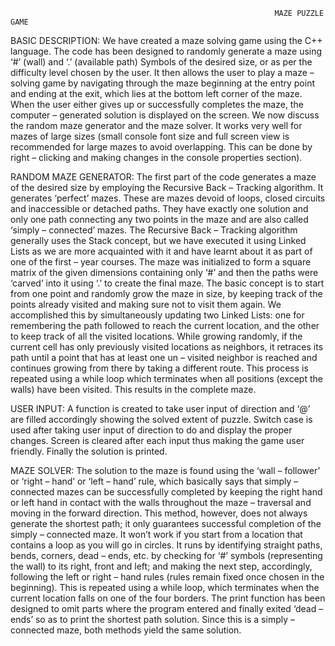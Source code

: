                                                                MAZE PUZZLE GAME

BASIC DESCRIPTION:
We have created a maze solving game using the C++ language. The code has been designed to randomly generate a maze using ‘#’ (wall) and ‘.’ (available path) Symbols of the desired size, or as per the difficulty level chosen by the user. It then allows the user to play a maze – solving game by navigating through the maze beginning at the entry point and ending at the exit, which lies at the bottom left corner of the maze. When the user either gives up or successfully completes the maze, the computer – generated solution is displayed on the screen. We now discuss the random maze generator and the maze solver. It works very well for mazes of large sizes (small console font size and full screen view is recommended for large mazes to avoid overlapping. This can be done by right – clicking and making changes in the console properties section).

RANDOM MAZE GENERATOR:
The first part of the code generates a maze of the desired size by employing the Recursive Back – Tracking algorithm. It generates ‘perfect’ mazes. These are mazes devoid of loops, closed circuits and inaccessible or detached paths. They have exactly one solution and only one path connecting any two points in the maze and are also called ‘simply – connected’ mazes.
The Recursive Back – Tracking algorithm generally uses the Stack concept, but we have executed it using Linked Lists as we are more acquainted with it and have learnt about it as part of one of the first – year courses. The maze was initialized to form a square matrix of the given dimensions containing only ‘#’ and then the paths were ‘carved’ into it using ‘.’ to create the final maze. 
The basic concept is to start from one point and randomly grow the maze in size, by keeping track of the points already visited and making sure not to visit them again. We accomplished this by simultaneously updating two Linked Lists: one for remembering the path followed to reach the current location, and the other to keep track of all the visited locations. 
While growing randomly, if the current cell has only previously visited locations as neighbors, it retraces its path until a point that has at least one un – visited neighbor is reached and continues growing from there by taking a different route. This process is repeated using a while loop which terminates when all positions (except the walls) have been visited. This results in the complete maze.

USER INPUT:
A function is created to take user input of direction and ‘@’ are filled accordingly showing the solved extent of puzzle. Switch case is used after taking user input of direction to do and display the proper changes.  Screen is cleared after each input thus making the game user friendly. Finally the solution is printed.

MAZE SOLVER:
The solution to the maze is found using the ‘wall – follower’ or ‘right – hand’ or ‘left – hand’ rule, which basically says that simply – connected mazes can be successfully completed by keeping the right hand or left hand in contact with the walls throughout the maze – traversal and moving in the forward direction. This method, however, does not always generate the shortest path; it only guarantees successful completion of the simply – connected maze. It won’t work if you start from a location that contains a loop as you will go in circles.
It runs by identifying straight paths, bends, corners, dead – ends, etc. by checking for ‘#’ symbols (representing the wall) to its right, front and left; and making the next step, accordingly, following the left or right – hand rules (rules remain fixed once chosen in the beginning). This is repeated using a while loop, which terminates when the current location falls on one of the four borders. The print function has been designed to omit parts where the program entered and finally exited ‘dead – ends’ so as to print the shortest path solution. Since this is a simply – connected maze, both methods yield the same solution.
